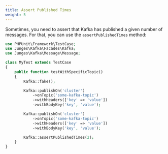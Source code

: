 ```yaml
---
title: Assert Published Times
weight: 5
---
```


Sometimes, you need to assert that Kafka has published a given number of messages. For that, you can use the `assertPublishedTimes` method:

```php
use PHPUnit\Framework\TestCase;
use Junges\Kafka\Facades\Kafka;
use Junges\Kafka\Message\Message;

class MyTest extends TestCase
{
    public function testWithSpecificTopic()
    {
        Kafka::fake();

        Kafka::publishOn('cluster')
            ->onTopic('some-kafka-topic')
            ->withHeaders(['key' => 'value'])
            ->withBodyKey('key', 'value');

        Kafka::publishOn('cluster')
            ->onTopic('some-kafka-topic')
            ->withHeaders(['key' => 'value'])
            ->withBodyKey('key', 'value');

        Kafka::assertPublishedTimes(2);
    }
} 
```
